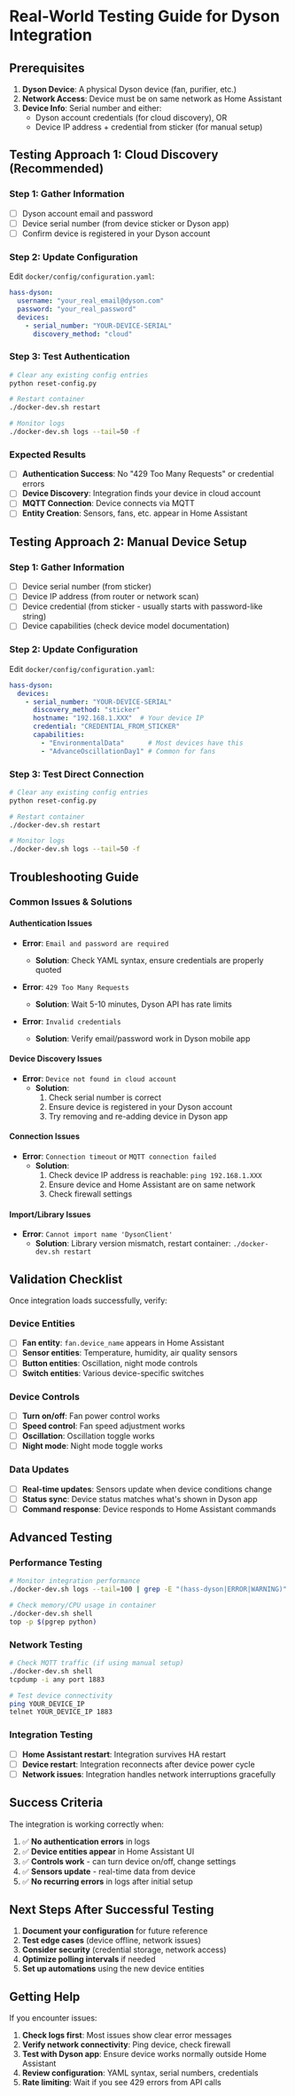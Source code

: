 # Real-World Testing Guide for Dyson Integration

## Prerequisites
1. **Dyson Device**: A physical Dyson device (fan, purifier, etc.)
2. **Network Access**: Device must be on same network as Home Assistant
3. **Device Info**: Serial number and either:
   - Dyson account credentials (for cloud discovery), OR  
   - Device IP address + credential from sticker (for manual setup)

## Testing Approach 1: Cloud Discovery (Recommended)

### Step 1: Gather Information
- [ ] Dyson account email and password
- [ ] Device serial number (from device sticker or Dyson app)
- [ ] Confirm device is registered in your Dyson account

### Step 2: Update Configuration
Edit `docker/config/configuration.yaml`:
```yaml
hass-dyson:
  username: "your_real_email@dyson.com"
  password: "your_real_password"
  devices:
    - serial_number: "YOUR-DEVICE-SERIAL"
      discovery_method: "cloud"
```

### Step 3: Test Authentication
```bash
# Clear any existing config entries
python reset-config.py

# Restart container
./docker-dev.sh restart

# Monitor logs
./docker-dev.sh logs --tail=50 -f
```

### Expected Results
- [ ] **Authentication Success**: No "429 Too Many Requests" or credential errors
- [ ] **Device Discovery**: Integration finds your device in cloud account
- [ ] **MQTT Connection**: Device connects via MQTT
- [ ] **Entity Creation**: Sensors, fans, etc. appear in Home Assistant

## Testing Approach 2: Manual Device Setup

### Step 1: Gather Information
- [ ] Device serial number (from sticker)
- [ ] Device IP address (from router or network scan)
- [ ] Device credential (from sticker - usually starts with password-like string)
- [ ] Device capabilities (check device model documentation)

### Step 2: Update Configuration
Edit `docker/config/configuration.yaml`:
```yaml
hass-dyson:
  devices:
    - serial_number: "YOUR-DEVICE-SERIAL"
      discovery_method: "sticker"
      hostname: "192.168.1.XXX"  # Your device IP
      credential: "CREDENTIAL_FROM_STICKER"
      capabilities:
        - "EnvironmentalData"      # Most devices have this
        - "AdvanceOscillationDay1" # Common for fans
```

### Step 3: Test Direct Connection
```bash
# Clear any existing config entries
python reset-config.py

# Restart container
./docker-dev.sh restart

# Monitor logs
./docker-dev.sh logs --tail=50 -f
```

## Troubleshooting Guide

### Common Issues & Solutions

#### Authentication Issues
- **Error**: `Email and password are required`
  - **Solution**: Check YAML syntax, ensure credentials are properly quoted
  
- **Error**: `429 Too Many Requests`  
  - **Solution**: Wait 5-10 minutes, Dyson API has rate limits
  
- **Error**: `Invalid credentials`
  - **Solution**: Verify email/password work in Dyson mobile app

#### Device Discovery Issues
- **Error**: `Device not found in cloud account`
  - **Solution**: 
    1. Check serial number is correct
    2. Ensure device is registered in your Dyson account
    3. Try removing and re-adding device in Dyson app

#### Connection Issues  
- **Error**: `Connection timeout` or `MQTT connection failed`
  - **Solution**:
    1. Check device IP address is reachable: `ping 192.168.1.XXX`
    2. Ensure device and Home Assistant are on same network
    3. Check firewall settings

#### Import/Library Issues
- **Error**: `Cannot import name 'DysonClient'`
  - **Solution**: Library version mismatch, restart container: `./docker-dev.sh restart`

## Validation Checklist

Once integration loads successfully, verify:

### Device Entities
- [ ] **Fan entity**: `fan.device_name` appears in Home Assistant
- [ ] **Sensor entities**: Temperature, humidity, air quality sensors
- [ ] **Button entities**: Oscillation, night mode controls
- [ ] **Switch entities**: Various device-specific switches

### Device Controls
- [ ] **Turn on/off**: Fan power control works
- [ ] **Speed control**: Fan speed adjustment works  
- [ ] **Oscillation**: Oscillation toggle works
- [ ] **Night mode**: Night mode toggle works

### Data Updates
- [ ] **Real-time updates**: Sensors update when device conditions change
- [ ] **Status sync**: Device status matches what's shown in Dyson app
- [ ] **Command response**: Device responds to Home Assistant commands

## Advanced Testing

### Performance Testing  
```bash
# Monitor integration performance
./docker-dev.sh logs --tail=100 | grep -E "(hass-dyson|ERROR|WARNING)"

# Check memory/CPU usage in container
./docker-dev.sh shell
top -p $(pgrep python)
```

### Network Testing
```bash
# Check MQTT traffic (if using manual setup)
./docker-dev.sh shell
tcpdump -i any port 1883

# Test device connectivity
ping YOUR_DEVICE_IP
telnet YOUR_DEVICE_IP 1883
```

### Integration Testing
- [ ] **Home Assistant restart**: Integration survives HA restart
- [ ] **Device restart**: Integration reconnects after device power cycle  
- [ ] **Network issues**: Integration handles network interruptions gracefully

## Success Criteria

The integration is working correctly when:
1. ✅ **No authentication errors** in logs
2. ✅ **Device entities appear** in Home Assistant UI
3. ✅ **Controls work** - can turn device on/off, change settings
4. ✅ **Sensors update** - real-time data from device
5. ✅ **No recurring errors** in logs after initial setup

## Next Steps After Successful Testing

1. **Document your configuration** for future reference
2. **Test edge cases** (device offline, network issues)
3. **Consider security** (credential storage, network access)
4. **Optimize polling intervals** if needed
5. **Set up automations** using the new device entities

## Getting Help

If you encounter issues:
1. **Check logs first**: Most issues show clear error messages
2. **Verify network connectivity**: Ping device, check firewall
3. **Test with Dyson app**: Ensure device works normally outside Home Assistant
4. **Review configuration**: YAML syntax, serial numbers, credentials
5. **Rate limiting**: Wait if you see 429 errors from API calls
